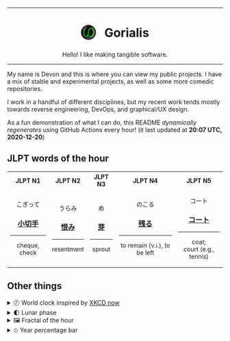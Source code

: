***

<h1 align="center">
<sub>
    <img src="readme/resources/avatar.png" height="36">
</sub>
&nbsp;
Gorialis
</h1>
<p align="center">
Hello! I like making tangible software.
</p>

***

My name is Devon and this is where you can view my public projects. I have a mix of stable and experimental projects, as well as some more comedic repositories.

I work in a handful of different disciplines, but my recent work tends mostly towards reverse engineering, DevOps, and graphical/UX design.

As a fun demonstration of what I can do, this README *dynamically regenerates* using GitHub Actions every hour! (it last updated at **20:07 UTC, 2020-12-20**)

<h2>JLPT words of the hour</h2>
<table>
    <tr>
        <th>JLPT N1</th>
        <th>JLPT N2</th>
        <th>JLPT N3</th>
        <th>JLPT N4</th>
        <th>JLPT N5</th>
    </tr>
    <tr>
        <td>
            <p align="center">こぎって</p>
            <h3 align="center"><b><a href="https://jisho.org/search/%E5%B0%8F%E5%88%87%E6%89%8B">小切手</a></b></h3>
            <hr>
            <p align="center">cheque,<wbr> check</p>
        </td>
        <td>
            <p align="center">うらみ</p>
            <h3 align="center"><b><a href="https://jisho.org/search/%E6%81%A8%E3%81%BF">恨み</a></b></h3>
            <hr>
            <p align="center">resentment</p>
        </td>
        <td>
            <p align="center">め</p>
            <h3 align="center"><b><a href="https://jisho.org/search/%E8%8A%BD">芽</a></b></h3>
            <hr>
            <p align="center">sprout</p>
        </td>
        <td>
            <p align="center">のこる</p>
            <h3 align="center"><b><a href="https://jisho.org/search/%E6%AE%8B%E3%82%8B">残る</a></b></h3>
            <hr>
            <p align="center">to remain (v.i.),<wbr> to be left</p>
        </td>
        <td>
            <p align="center">コート</p>
            <h3 align="center"><b><a href="https://jisho.org/search/%E3%82%B3%E3%83%BC%E3%83%88">コート</a></b></h3>
            <hr>
            <p align="center">coat;<br> court (e.g.,<wbr> tennis)</p>
        </td>
    </tr>
</table>

<h2>Other things</h2>
<details>
<summary>🕗  World clock inspired by <a href="https://xkcd.com/now">XKCD now</a></summary>

> <img src="generated/now.png" width="512">

</details>
<details>
<summary>🌓 Lunar phase</summary>

The moon is approximately 22.90% through its phase (First Quarter).

</details>
<details>
<summary>&#x1f5bc; Fractal of the hour</summary>

> <img src="generated/fractal.png" width="512">

</details>
<details>
<summary>&#x23f2; Year percentage bar</summary>
<pre><code>2020 [███████████████████▁] 96.95%</code></pre>
</details>
